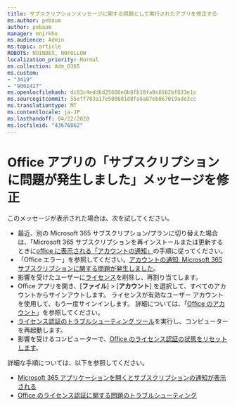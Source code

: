 ```yaml
---
title: サブスクリプションメッセージに関する問題として実行されたアプリを修正する
ms.author: pebaum
author: pebaum
manager: mnirkhe
ms.audience: Admin
ms.topic: article
ROBOTS: NOINDEX, NOFOLLOW
localization_priority: Normal
ms.collection: Adm_O365
ms.custom:
- "3419"
- "9001427"
ms.openlocfilehash: dc83c4edd6d25606e8b8fb18fa0c6562bf833e1c
ms.sourcegitcommit: 55eff703a17e500681d8fa6a87eb067019ade3cc
ms.translationtype: MT
ms.contentlocale: ja-JP
ms.lasthandoff: 04/22/2020
ms.locfileid: "43676862"
---
```

# <a name="fixing-the-office-apps-weve-run-into-a-problem-with-your-subscription-message"></a>Office アプリの「サブスクリプションに問題が発生しました」メッセージを修正

このメッセージが表示された場合は、次を試してください。

- 最近、別の Microsoft 365 サブスクリプション/プランに切り替えた場合は、「Microsoft 365 サブスクリプションを再インストールまたは更新するときに[office に表示される「アカウントの通知」](https://support.office.com/article/account-notice-appears-in-office-after-switching-office-365-plans-857dc33a-1efc-4ce7-ac3f-ef616314e27d)の手順に従ってください。
- 「Office エラー」を参照してください。[アカウントの通知: Microsoft 365 サブスクリプションに関する問題が発生しました](https://support.office.com/article/office-error-account-notice-we-ve-run-into-a-problem-with-your-office-365-subscription-17f71ecb-f53c-4f3d-ae18-7230ca1594c1)。 
- 影響を受けたユーザーに[ライセンス](https://docs.microsoft.com/office365/admin/subscriptions-and-billing/assign-licenses-to-users?view=o365-worldwide#assign-licenses-to-one-user)を削除し、再割り当てします。 
- Office アプリを開き、[**ファイル**] > [**アカウント**] を選択して、すべてのアカウントからサインアウトします。 ライセンスが有効なユーザー アカウントを使用して、もう一度サインインします。 詳細については、「[Office のアカウント](https://support.office.com/article/628ea040-f265-49de-b986-be09c3ebf8a9)」を参照してください。
- [ライセンス認証のトラブルシューティング ツール](https://aka.ms/SARA-OfficeActivation-Alchemy)を実行し、コンピューターを再起動します。
- 影響を受けるコンピューターで、[Office のライセンス認証の状態をリセットします](https://docs.microsoft.com/office365/troubleshoot/activation/reset-office-365-proplus-activation-state)。

詳細な手順については、以下を参照してください。 
- [Microsoft 365 アプリケーションを開くとサブスクリプションの通知が表示される](https://support.office.com/article/4cabe32c-f594-4c0e-9191-3d3ade10cceb)
- [Office のライセンス認証に関する問題のトラブルシューティング](https://support.office.com/article/0d23d3c0-c19c-4b2f-9845-5344fedc4380)